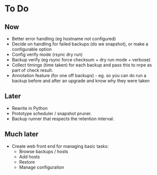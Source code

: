 # To Do

## Now

* Better error handling (eg hostname not configured)
* Decide on handling for failed backups (do we snapshot), or make a configurable option
* Config verify mode (rsync dry run)
* Backup verify (eg rsync force checksum + dry run mode + verbose)
* Collect timings (time taken) for each backup and pass this to nrpe as part of check result.
* Annotation feature (for one off backups) - eg. so you can do run a backup before and after an upgrade and know why they were taken

## Later

* Rewrite in Python
* Prototype scheduler / snapshot pruner.
* Backup runner that respects the retention interval.

## Much later

* Create web front end for managing basic tasks:
  - Browse backups / hosts
  - Add hosts
  - Restore
  - Manage configuraiton

